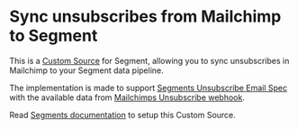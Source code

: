 # Sync unsubscribes from Mailchimp to Segment

This is a [Custom Source](https://segment.com/docs/sources/custom/) for Segment, allowing you to sync unsubscribes in Mailchimp to your Segment data pipeline.

The implementation is made to support [Segments Unsubscribe Email Spec](https://segment.com/docs/spec/email/#unsubscribed) with the available data from [Mailchimps Unsubscribe webhook](https://developer.mailchimp.com/documentation/mailchimp/guides/about-webhooks/#unsubscribes).

Read [Segments documentation](https://segment.com/docs/sources/custom/) to setup this Custom Source.
